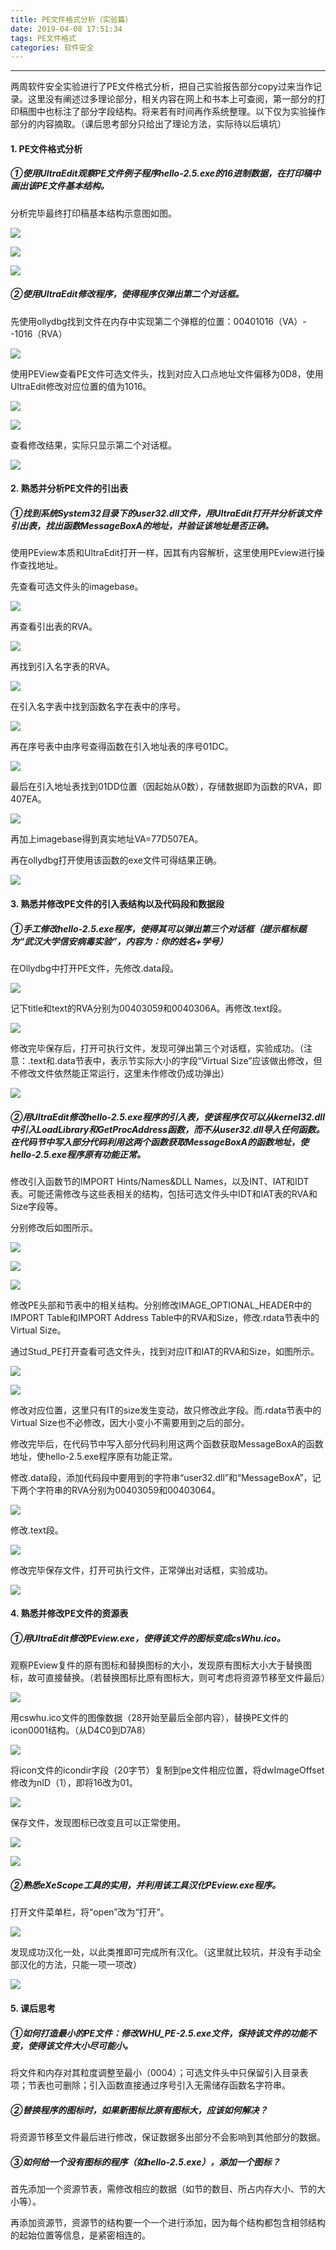 ```yaml
---
title: PE文件格式分析（实验篇）
date: 2019-04-08 17:51:34
tags: PE文件格式
categories: 软件安全
---
```

---
两周软件安全实验进行了PE文件格式分析，把自己实验报告部分copy过来当作记录。这里没有阐述过多理论部分，相关内容在网上和书本上可查阅，第一部分的打印稿图中也标注了部分字段结构。将来若有时间再作系统整理。以下仅为实验操作部分的内容摘取。（课后思考部分只给出了理论方法，实际待以后填坑）
<!--more-->

#### 1. PE文件格式分析

##### ①使用UltraEdit观察PE文件例子程序hello-2.5.exe的16进制数据，在打印稿中画出该PE文件基本结构。

  分析完毕最终打印稿基本结构示意图如图。

![](/PE文件格式分析（实验篇）/1.png)

![](/PE文件格式分析（实验篇）/2.png)

![](/PE文件格式分析（实验篇）/3.png)




##### ②使用UltraEdit修改程序，使得程序仅弹出第二个对话框。

  先使用ollydbg找到文件在内存中实现第二个弹框的位置：00401016（VA）--1016（RVA）

![](/PE文件格式分析（实验篇）/4.png)


  使用PEView查看PE文件可选文件头，找到对应入口点地址文件偏移为0D8，使用UltraEdit修改对应位置的值为1016。

![](/PE文件格式分析（实验篇）/5.png)

![](/PE文件格式分析（实验篇）/6.png)


  查看修改结果，实际只显示第二个对话框。

![](/PE文件格式分析（实验篇）/7.png)


#### 2. 熟悉并分析PE文件的引出表

##### ①找到系统System32目录下的user32.dll文件，用UltraEdit打开并分析该文件引出表，找出函数MessageBoxA的地址，并验证该地址是否正确。

  使用PEview本质和UltraEdit打开一样，因其有内容解析，这里使用PEview进行操作查找地址。

  先查看可选文件头的imagebase。

![](/PE文件格式分析（实验篇）/8.png)


  再查看引出表的RVA。

![](/PE文件格式分析（实验篇）/9.png)


  再找到引入名字表的RVA。

![](/PE文件格式分析（实验篇）/10.png)


  在引入名字表中找到函数名字在表中的序号。

![](/PE文件格式分析（实验篇）/11.png)


  再在序号表中由序号查得函数在引入地址表的序号01DC。

![](/PE文件格式分析（实验篇）/12.png)


  最后在引入地址表找到01DD位置（因起始从0数），存储数据即为函数的RVA，即407EA。

![](/PE文件格式分析（实验篇）/13.png)


  再加上imagebase得到真实地址VA=77D507EA。

  再在ollydbg打开使用该函数的exe文件可得结果正确。

![](/PE文件格式分析（实验篇）/14.png)


#### 3. 熟悉并修改PE文件的引入表结构以及代码段和数据段

##### ①手工修改hello-2.5.exe程序，使得其可以弹出第三个对话框（提示框标题为“武汉大学信安病毒实验”，内容为：你的姓名+学号）

  在Ollydbg中打开PE文件，先修改.data段。

![](/PE文件格式分析（实验篇）/15.png)


  记下title和text的RVA分别为00403059和0040306A。再修改.text段。

![](/PE文件格式分析（实验篇）/16.png)


  修改完毕保存后，打开可执行文件，发现可弹出第三个对话框，实验成功。（注意：.text和.data节表中，表示节实际大小的字段“Virtual Size”应该做出修改，但不修改文件依然能正常运行，这里未作修改仍成功弹出）

![](/PE文件格式分析（实验篇）/17.png)



##### ②用UltraEdit修改hello-2.5.exe程序的引入表，使该程序仅可以从kernel32.dll中引入LoadLibrary和GetProcAddress函数，而不从user32.dll导入任何函数。在代码节中写入部分代码利用这两个函数获取MessageBoxA的函数地址，使hello-2.5.exe程序原有功能正常。

  修改引入函数节的IMPORT Hints/Names&DLL Names，以及INT、IAT和IDT表。可能还需修改与这些表相关的结构，包括可选文件头中IDT和IAT表的RVA和Size字段等。

  分别修改后如图所示。

![](/PE文件格式分析（实验篇）/18.png)

![](/PE文件格式分析（实验篇）/19.png)

![](/PE文件格式分析（实验篇）/20.png)

  修改PE头部和节表中的相关结构。分别修改IMAGE_OPTIONAL_HEADER中的IMPORT Table和IMPORT Address Table中的RVA和Size，修改.rdata节表中的Virtual Size。

  通过Stud_PE打开查看可选文件头，找到对应IT和IAT的RVA和Size，如图所示。

![](/PE文件格式分析（实验篇）/21.png)

![](/PE文件格式分析（实验篇）/22.png)

  修改对应位置，这里只有IT的size发生变动，故只修改此字段。而.rdata节表中的Virtual Size也不必修改，因大小变小不需要用到之后的部分。

  修改完毕后，在代码节中写入部分代码利用这两个函数获取MessageBoxA的函数地址，使hello-2.5.exe程序原有功能正常。

  修改.data段，添加代码段中要用到的字符串“user32.dll”和“MessageBoxA”，记下两个字符串的RVA分别为00403059和00403064。

![](/PE文件格式分析（实验篇）/23.png)


  修改.text段。

![](/PE文件格式分析（实验篇）/24.png)


  修改完毕保存文件，打开可执行文件，正常弹出对话框，实验成功。

![](/PE文件格式分析（实验篇）/25.png)

#### 4. 熟悉并修改PE文件的资源表

##### ①用UltraEdit修改PEview.exe，使得该文件的图标变成csWhu.ico。

  观察PEview复件的原有图标和替换图标的大小，发现原有图标大小大于替换图标，故可直接替换。（若替换图标比原有图标大，则可考虑将资源节移至文件最后）

![](/PE文件格式分析（实验篇）/26.png)


  用cswhu.ico文件的图像数据（28开始至最后全部内容），替换PE文件的icon0001结构。（从D4C0到D7A8）

![](/PE文件格式分析（实验篇）/27.png)


  将icon文件的icondir字段（20字节）复制到pe文件相应位置，将dwImageOffset修改为nID（1），即将16改为01。

![](/PE文件格式分析（实验篇）/28.png)

  保存文件，发现图标已改变且可以正常使用。

![](/PE文件格式分析（实验篇）/29.png)

![](/PE文件格式分析（实验篇）/30.png)


##### ②熟悉eXeScope工具的实用，并利用该工具汉化PEview.exe程序。

打开文件菜单栏，将“open”改为“打开”。

![](/PE文件格式分析（实验篇）/31.png)


发现成功汉化一处，以此类推即可完成所有汉化。（这里就比较坑，并没有手动全部汉化的方法，只能一项一项改）

![](/PE文件格式分析（实验篇）/32.png)

#### 5. 课后思考

##### ①如何打造最小的PE文件：修改WHU_PE-2.5.exe文件，保持该文件的功能不变，使得该文件大小尽可能小。

  将文件和内存对其粒度调整至最小（0004）；可选文件头中只保留引入目录表项；节表也可删除；引入函数直接通过序号引入无需储存函数名字符串。

##### ②替换程序的图标时，如果新图标比原有图标大，应该如何解决？

  将资源节移至文件最后进行修改，保证数据多出部分不会影响到其他部分的数据。

##### ③如何给一个没有图标的程序（如hello-2.5.exe），添加一个图标？

首先添加一个资源节表，需修改相应的数据（如节的数目、所占内存大小、节的大小等）。

再添加资源节，资源节的结构要一个一个进行添加，因为每个结构都包含相邻结构的起始位置等信息，是紧密相连的。
